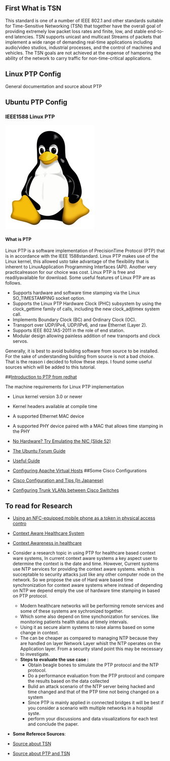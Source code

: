 
## First What is TSN 
This standard is one of a number of IEEE 802.1 and other standards suitable for Time-Sensitive Networking
(TSN) that together have the overall goal of providing extremely low packet loss rates and finite, low, and
stable end-to-end latencies. TSN supports unicast and multicast Streams of packets that implement a wide
range of demanding real-time applications including audio/video studios, industrial processes, and the
control of machines and vehicles. The TSN goals are not achieved at the expense of hampering the ability of
the network to carry traffic for non-time-critical applications.

## Linux PTP Config
General documentation and source about PTP

## Ubuntu PTP Config
### IEEE1588 Linux PTP
![Penguin Time](/Tux.png?raw=true "Tux")

#### What is PTP
Linux PTP is a software implementation of PrecisionTime Protocol (PTP) that is in accordance with the IEEE 1588standard.  Linux PTP makes use of the Linux kernel, this allowed usto take advantage of the flexibility that is inherent to LinuxApplication Programming Interfaces (API).  Another very practicalreason for our choice was cost.  Linux PTP is free and readilyavailable for download. Some useful features of Linux PTP are as follows.

* Supports hardware and software time stamping via the Linux SO_TIMESTAMPING socket option.    
* Supports the Linux PTP Hardware Clock (PHC) subsystem by using the clock_gettime family of calls, including the new clock_adjtimex    system call.    
* Implements Boundary Clock (BC) and Ordinary Clock (OC).    
* Transport over UDP/IPv4, UDP/IPv6, and raw Ethernet (Layer 2).    
* Supports IEEE 802.1AS-2011 in the role of end station.    
* Modular design allowing painless addition of new transports and clock servos.

Generally, it is best to avoid building software from source to be installed. For the sake of understanding building from source is not a bad choice. That is the reason i decided to follow these steps. I found some useful sources which will be added to this tutorial.



##[Introduction to PTP from redhat](https://access.redhat.com/documentation/en-US/Red_Hat_Enterprise_Linux/6/html/Deployment_Guide/ch-Configuring_PTP_Using_ptp4l.html)

The machine requirements for Linux PTP implementation     
* Linux kernel version 3.0 or newer    
* Kernel headers available at compile time    
* A supported Ethernet MAC device    
* A supported PHY device paired with a MAC that allows time stamping in the PHY

* [No Hardware? Try Emulating the NIC (Slide 52)](http://events.linuxfoundation.jp/sites/events/files/slides/lcjp14_ichikawa_0.pdf)
* [The Ubuntu Forum Guide](https://ubuntuforums.org/showthread.php?t=2327884)
* [Useful Guide](http://www.elinux.org/images/f/f9/Introduction_to_IEEE_1588_Precision_Time_Protocol_%28PTP%29_Using_Embedded_Linux_Systems.pdf)

* [Configuring Apache Virtual Hosts](https://serversforhackers.com/configuring-apache-virtual-hosts)
##Some Cisco Configurations
* [Cisco Configuration and Tips (In Japanese)](http://beginners-network.com/engineer_job_change.html)
* [Configuring Trunk VLANs between Cisco Switches](http://www.networkstraining.com/how-to-configure-vlans-on-a-cisco-switch/)

## To read for Research
* [Using an NFC-equipped mobile phone as
a token in physical access contro](essay.utwente.nl/65419/1/thesis_nfc_martijn_bolhuis_final.pdf)
* [Context Aware Healthcare System](http://www.ijimt.org/papers/432-D0142.pdf)
* [Context Awareness in healthcare](http://www3.nd.edu/~cpoellab/teaching/cse40816/papers/TD05.pdf)
* Consider a research topic in using PTP for healthcare based context ware systems, In current context aware systems a key aspect user to determine the context is the date and time. However, Current systems use NTP services for providing the context aware systems. which is succeptable to security attacks just like any other computer node on the network. So we propose the use of Hard ware based time synchronization for context aware systems where instead of depending on NTP we depend emply the use of hardware time stamping in based on PTP protocol. 
  * Modern healthcare networks will be performing remote services and some of these systems are sychronized together. 
  * Which some also depend on time synchonization for services. like monitoring patients health status at timely intervals.
  * Using it as secure alarm systems to raise alarms based on some change in context.
  * The can be cheaper as compared to managing NTP because they are handled on layer Network Layer whislt the NTP operates on the Application layer. From a security stand point this may be necessary to investigate.
  * **Steps to evaluate the use case :**
      * Obtain beagle bones to simulate the PTP protocol and the NTP protocol.
      * Do a performance evaluation from the PTP protocol and compare the results based on the data collected 
      * Bulid an attack scenario of the NTP server being hacked and time changed and that of the PTP time not being changed on a system 
      * Since PTP is mainly applied in connected bridges it will be best if you consider a scenario with multiple networks in a hospital syste. 
      * perform your discussions and data visualizations for each test and conclude the paper.

* **Some Referece Sources**:
* [Source about TSN ](https://www.odva.org/Portals/0/Library/Conference/2015_ODVA_Conference_Ditzel-Didier_TSN.pdf)
* [Source about PTP and TSN](https://www.eecis.udel.edu/~mills/ptp.html)
